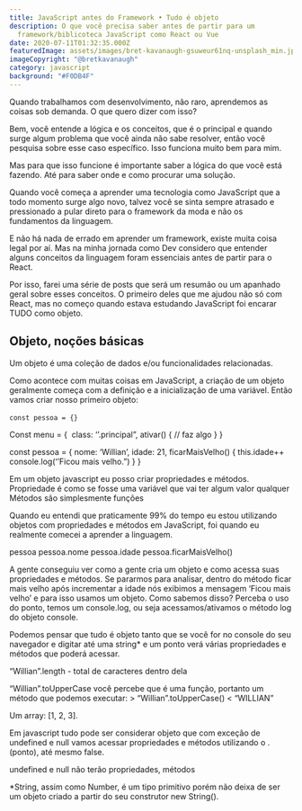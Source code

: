 ```yaml
---
title: JavaScript antes do Framework • Tudo é objeto
description: O que você precisa saber antes de partir para um
  framework/biblicoteca JavaScript como React ou Vue
date: 2020-07-11T01:32:35.000Z
featuredImage: assets/images/bret-kavanaugh-gsuweur61nq-unsplash_min.jpg
imageCopyright: "@bretkavanaugh"
category: javascript
background: "#F0DB4F"
---
```

Quando trabalhamos com desenvolvimento, não raro, aprendemos as coisas sob demanda. O que quero dizer com isso?

Bem, você entende a lógica e os conceitos, que é o principal e quando surge algum problema que você ainda não sabe resolver, então você pesquisa sobre esse caso específico. Isso funciona muito bem para mim.

Mas para que isso funcione é importante saber a lógica do que você está fazendo. Até para saber onde e como procurar uma solução.

Quando você começa a aprender uma tecnologia como JavaScript que a todo momento surge algo novo, talvez você se sinta sempre atrasado e pressionado a pular direto para o framework da moda e não os fundamentos da linguagem. 

E não há nada de errado em aprender um framework, existe muita coisa legal por aí. Mas na minha jornada como Dev considero que entender alguns conceitos da linguagem foram essenciais antes de partir para o React.

Por isso, farei uma série de posts que será um resumão ou um apanhado geral sobre esses conceitos. O primeiro deles que me ajudou não só com React, mas no começo quando estava estudando JavaScript foi encarar TUDO como objeto.

 

## Objeto, noções básicas 

Um objeto é uma coleção de dados e/ou funcionalidades relacionadas.

Como acontece com muitas coisas em JavaScript, a criação de um objeto geralmente começa com a definição e a inicialização de uma variável. Então vamos criar nosso primeiro objeto:\
\
`const pessoa = {}`

Const menu = { 	class: ‘’.principal”,
	ativar() { 
		// faz algo
	} }

const pessoa = { 	nome: ‘Willian’,
	idade: 21,
	ficarMaisVelho() { 
		this.idade++
		console.log(‘’Ficou mais velho.”)
	}
}

Em um objeto javascript eu posso criar propriedades e métodos. Propriedade é como se fosse uma variável que vai ter algum valor qualquer
Métodos são simplesmente funções

Quando eu entendi que praticamente 99% do tempo eu estou utilizando objetos com propriedades e métodos em JavaScript, foi quando eu realmente comecei a aprender a linguagem.

pessoa pessoa.nome
pessoa.idade
pessoa.ficarMaisVelho()

A gente conseguiu ver como a gente cria um objeto e como acessa suas propriedades e métodos. Se pararmos para analisar, dentro do método ficar mais velho após incrementar a idade nós exibimos a mensagem ‘Ficou mais velho’ e para isso usamos um objeto. Como sabemos disso? Perceba o uso do ponto, temos um console.log, ou seja acessamos/ativamos o método log do objeto console.

Podemos pensar que tudo é objeto tanto que se você for no console do seu navegador e digitar até uma string* e um ponto verá várias propriedades e métodos que poderá acessar.

“Willian”.length - total de caracteres dentro dela

“Willian”.toUpperCase você percebe que é uma função, portanto um método que podemos executar: > “Willian”.toUpperCase() < “WILLIAN”

Um array: \[1, 2, 3].

 Em javascript tudo pode ser considerar objeto que com exceção de undefined e null vamos acessar propriedades e métodos utilizando o .(ponto), até mesmo false. 

undefined e null não terão propriedades, métodos

\*String, assim como Number, é um tipo primitivo porém não deixa de ser um objeto criado a partir do seu construtor  new String().